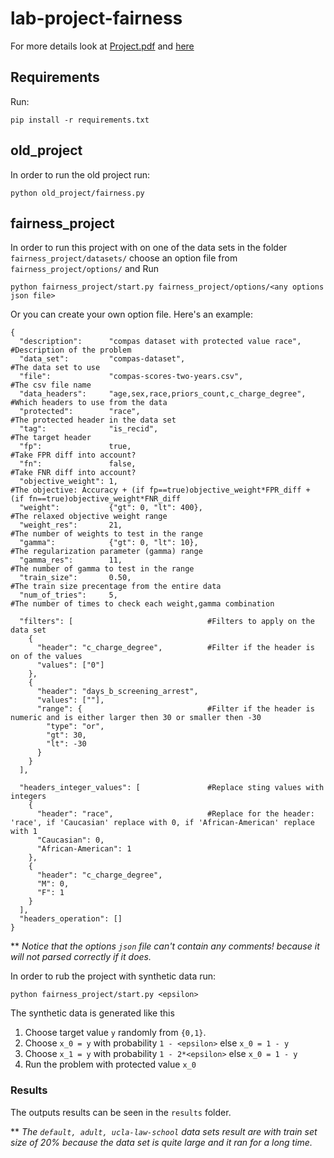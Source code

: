# lab-project-fairness

For more details look at [Project.pdf](https://github.cs.huji.ac.il/jjgold/lab-project-fairness/blob/master/Project.pdf) and [here](https://arxiv.org/pdf/1707.00044.pdf)

## Requirements
Run:
```
pip install -r requirements.txt
```

## old_project
In order to run the old project run:
```
python old_project/fairness.py
```

## fairness_project
In order to run this project with on one of the data sets in the folder ```fairness_project/datasets/``` choose an option
file from ```fairness_project/options/``` and Run
```
python fairness_project/start.py fairness_project/options/<any options json file>
```

Or you can create your own option file. Here's an example:
```
{
  "description":      "compas dataset with protected value race",   #Description of the problem
  "data_set":         "compas-dataset",                             #The data set to use
  "file":             "compas-scores-two-years.csv",                #The csv file name
  "data_headers":     "age,sex,race,priors_count,c_charge_degree",  #Which headers to use from the data
  "protected":        "race",                                       #The protected header in the data set
  "tag":              "is_recid",                                   #The target header
  "fp":               true,                                         #Take FPR diff into account?
  "fn":               false,                                        #Take FNR diff into account?
  "objective_weight": 1,                                            #The objective: Accuracy + (if fp==true)objective_weight*FPR_diff + (if fn==true)objective_weight*FNR_diff
  "weight":           {"gt": 0, "lt": 400},                         #The relaxed objective weight range
  "weight_res":       21,                                           #The number of weights to test in the range 
  "gamma":            {"gt": 0, "lt": 10},                          #The regularization parameter (gamma) range
  "gamma_res":        11,                                           #The number of gamma to test in the range
  "train_size":       0.50,                                         #The train size precentage from the entire data
  "num_of_tries":     5,                                            #The number of times to check each weight,gamma combination

  "filters": [                              #Filters to apply on the data set
    {
      "header": "c_charge_degree",          #Filter if the header is on of the values
      "values": ["0"]
    },
    {
      "header": "days_b_screening_arrest",
      "values": [""],
      "range": {                            #Filter if the header is numeric and is either larger then 30 or smaller then -30
        "type": "or",
        "gt": 30,
        "lt": -30
      }
    }
  ],

  "headers_integer_values": [               #Replace sting values with integers
    {
      "header": "race",                     #Replace for the header: 'race', if 'Caucasian' replace with 0, if 'African-American' replace with 1 
      "Caucasian": 0,
      "African-American": 1
    },
    {
      "header": "c_charge_degree",
      "M": 0,
      "F": 1
    }
  ],
  "headers_operation": []
}

```

** _Notice that the options ```json``` file can't contain any comments! because it will not parsed correctly if it does._

In order to rub the project with synthetic data run:
```
python fairness_project/start.py <epsilon>
```

The synthetic data is generated like this
1. Choose target value ```y``` randomly from ```{0,1}```.
2. Choose ```x_0 = y``` with probability ```1 - <epsilon>``` else ```x_0 = 1 - y```
3. Choose ```x_1 = y``` with probability ```1 - 2*<epsilon>``` else ```x_0 = 1 - y```
4. Run the problem with protected value ```x_0```

### Results
The outputs results can be seen in the ```results``` folder.

** _The ```default, adult, ucla-law-school``` data sets result are with train set size of 20% because the data set is quite large and it ran for a long time._


